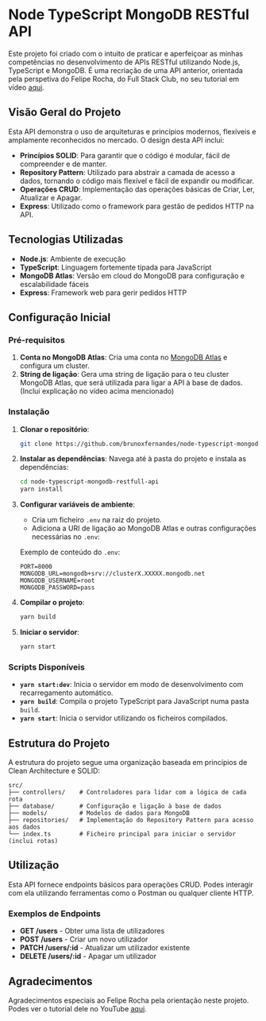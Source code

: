 # Node TypeScript MongoDB RESTful API

Este projeto foi criado com o intuito de praticar e aperfeiçoar as minhas competências no desenvolvimento de APIs RESTful utilizando Node.js, TypeScript e MongoDB. É uma recriação de uma API anterior, orientada pela perspetiva do Felipe Rocha, do Full Stack Club, no seu tutorial em vídeo [aqui](https://www.youtube.com/watch?v=gU3kp7Aw0JI).

## Visão Geral do Projeto

Esta API demonstra o uso de arquiteturas e princípios modernos, flexíveis e amplamente reconhecidos no mercado. O design desta API inclui:

- **Princípios SOLID**: Para garantir que o código é modular, fácil de compreender e de manter.
- **Repository Pattern**: Utilizado para abstrair a camada de acesso a dados, tornando o código mais flexível e fácil de expandir ou modificar.
- **Operações CRUD**: Implementação das operações básicas de Criar, Ler, Atualizar e Apagar.
- **Express**: Utilizado como o framework para gestão de pedidos HTTP na API.

## Tecnologias Utilizadas

- **Node.js**: Ambiente de execução
- **TypeScript**: Linguagem fortemente tipada para JavaScript
- **MongoDB Atlas**: Versão em cloud do MongoDB para configuração e escalabilidade fáceis
- **Express**: Framework web para gerir pedidos HTTP

## Configuração Inicial

### Pré-requisitos

1. **Conta no MongoDB Atlas**: Cria uma conta no [MongoDB Atlas](https://www.mongodb.com/cloud/atlas) e configura um cluster.
2. **String de ligação**: Gera uma string de ligação para o teu cluster MongoDB Atlas, que será utilizada para ligar a API à base de dados. (Inclui explicação no vídeo acima mencionado)

### Instalação

1. **Clonar o repositório**:

   ```bash
   git clone https://github.com/brunoxfernandes/node-typescript-mongodb-restfull-api.git
   ```

2. **Instalar as dependências**:
   Navega até à pasta do projeto e instala as dependências:

   ```bash
   cd node-typescript-mongodb-restfull-api
   yarn install
   ```

3. **Configurar variáveis de ambiente**:

   - Cria um ficheiro `.env` na raiz do projeto.
   - Adiciona a URI de ligação ao MongoDB Atlas e outras configurações necessárias no `.env`:

   Exemplo de conteúdo do `.env`:

   ```plaintext
   PORT=8000
   MONGODB_URL=mongodb+srv://clusterX.XXXXX.mongodb.net
   MONGODB_USERNAME=root
   MONGODB_PASSWORD=pass
   ```

4. **Compilar o projeto**:

   ```bash
   yarn build
   ```

5. **Iniciar o servidor**:

   ```bash
   yarn start
   ```

### Scripts Disponíveis

- **`yarn start:dev`**: Inicia o servidor em modo de desenvolvimento com recarregamento automático.
- **`yarn build`**: Compila o projeto TypeScript para JavaScript numa pasta `build`.
- **`yarn start`**: Inicia o servidor utilizando os ficheiros compilados.

## Estrutura do Projeto

A estrutura do projeto segue uma organização baseada em princípios de Clean Architecture e SOLID:

```
src/
├── controllers/    # Controladores para lidar com a lógica de cada rota
├── database/       # Configuração e ligação à base de dados
├── models/         # Modelos de dados para MongoDB
├── repositories/   # Implementação do Repository Pattern para acesso aos dados
└── index.ts        # Ficheiro principal para iniciar o servidor (inclui rotas)

```

## Utilização

Esta API fornece endpoints básicos para operações CRUD. Podes interagir com ela utilizando ferramentas como o Postman ou qualquer cliente HTTP.

### Exemplos de Endpoints

- **GET /users** - Obter uma lista de utilizadores
- **POST /users** - Criar um novo utilizador
- **PATCH /users/:id** - Atualizar um utilizador existente
- **DELETE /users/:id** - Apagar um utilizador

## Agradecimentos

Agradecimentos especiais ao Felipe Rocha pela orientação neste projeto. Podes ver o tutorial dele no YouTube [aqui](https://www.youtube.com/watch?v=gU3kp7Aw0JI).
